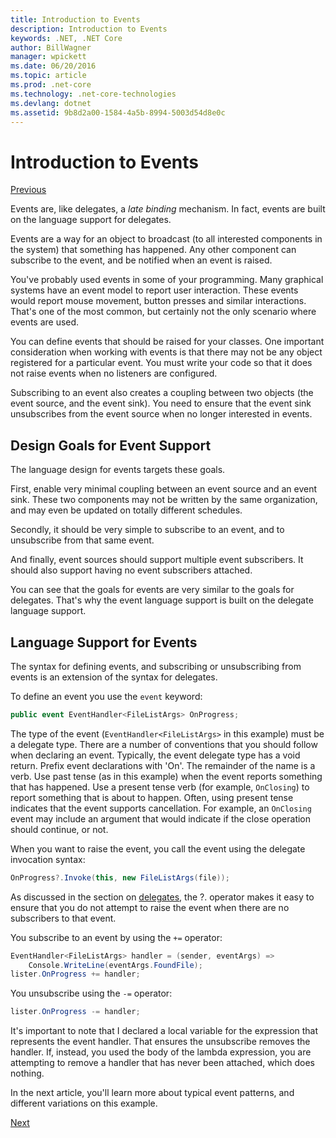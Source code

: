 ```yaml
---
title: Introduction to Events
description: Introduction to Events
keywords: .NET, .NET Core
author: BillWagner
manager: wpickett
ms.date: 06/20/2016
ms.topic: article
ms.prod: .net-core
ms.technology: .net-core-technologies
ms.devlang: dotnet
ms.assetid: 9b8d2a00-1584-4a5b-8994-5003d54d8e0c
---
```


# Introduction to Events

[Previous](delegates-patterns.md)

Events are, like delegates, a *late binding* mechanism. In fact,
events are built on the language support for delegates.

Events are a way for an object to broadcast (to all interested
components in the system) that something has happened. Any other
component can subscribe to the event, and be notified when an event
is raised.

You've probably used events in some of your programming. Many graphical
systems have an event model to report user interaction. These events would
report mouse movement, button presses and similar interactions. That's one
of the most common, but certainly not the only scenario where events are
used.

You can define events that should be raised for your classes. One important
consideration when working with events is that there may not be any
object registered for a particular event. You must write your code so that
it does not raise events when no listeners are configured.

Subscribing to an event also creates a coupling between two objects (the event
source, and the event sink). You need to ensure that the event sink unsubscribes
from the event source when no longer interested in events.

## Design Goals for Event Support

The language design for events targets these goals.

First, enable very minimal
coupling between an event source and an event sink. These two components may
not be written by the same organization, and may even be updated on totally
different schedules.

Secondly, it should be very simple to subscribe to an event, and to
unsubscribe from that same event.

And finally, event sources should support multiple event subscribers. It should
also support having no event subscribers attached.

You can see that the goals for events are very similar to the goals for delegates.
That's why the event language support is built on the delegate language support.

## Language Support for Events

The syntax for defining events, and subscribing or unsubscribing from events is
an extension of the syntax for delegates.

To define an event you use the `event` keyword:

```cs
public event EventHandler<FileListArgs> OnProgress;
```

The type of the event (`EventHandler<FileListArgs>` in this example) must be a
delegate type. There are a number of conventions that you should follow
when declaring an event. Typically, the event delegate type has a void return.
Prefix event declarations with 'On'.
The remainder of the name is a verb. Use past tense (as in this example) when
the event reports something that has happened. Use a present tense verb (for
example, `OnClosing`) to report something that is about to happen. Often, using
present tense indicates that the event supports cancellation. For example,
an `OnClosing` event may include an argument that would indicate if the close
operation should continue, or not.  

When you want to raise the event, you call the event using the delegate invocation
syntax:

```cs
OnProgress?.Invoke(this, new FileListArgs(file));
```

As discussed in the section on [delegates](delegates-patterns.md), the ?.
operator makes it easy to ensure that you do not attempt to raise the event
when there are no subscribers to that event.
 
You subscribe to an event by using the `+=` operator:

```cs
EventHandler<FileListArgs> handler = (sender, eventArgs) => 
    Console.WriteLine(eventArgs.FoundFile);
lister.OnProgress += handler;
```

You unsubscribe using the `-=` operator:

```cs
lister.OnProgress -= handler;
```

It's important to note that I declared a local variable for the expression that
represents the event handler. That ensures the unsubscribe removes the handler.
If, instead, you used the body of the lambda expression, you are attempting
to remove a handler that has never been attached, which does nothing.

In the next article, you'll learn more about typical event patterns, and
different variations on this example.

[Next](event-pattern.md)
